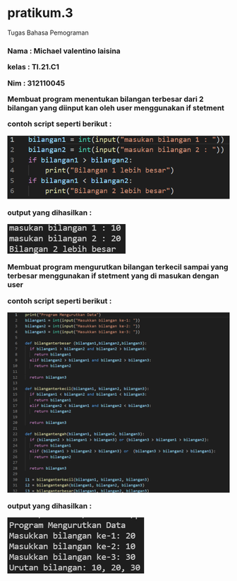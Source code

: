 # pratikum.3
Tugas Bahasa Pemograman<h3><p>
Nama : Michael valentino laisina<p>
kelas : TI.21.C1<p>
Nim : 312110045<p>

Membuat program menentukan bilangan terbesar dari 2 bilangan yang diinput kan oleh user menggunakan if stetment<p>
contoh script seperti berikut :<p>
![gambar 1](image/1.png)<p>
output yang dihasilkan :<p>
![gambar 1 output](image/1o.png)<p>

Membuat program mengurutkan bilangan terkecil sampai yang terbesar menggunakan if stetment yang di masukan dengan user <p>
contoh script seperti berikut :<p>
![gambar 2](image/2.png)<p>
output yang dihasilkan :<p>
![gambar 2 output](image/2o.png)<p>











